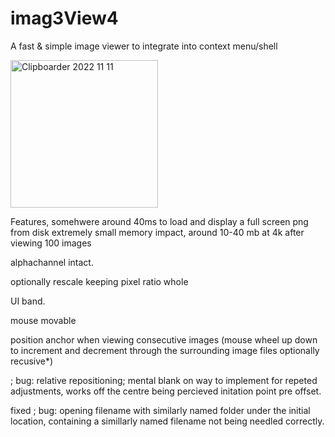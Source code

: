 # imag3View4
A fast & simple image viewer to integrate into context menu/shell

<img width="236" alt="Clipboarder 2022 11 11" src="https://user-images.githubusercontent.com/62726599/201299867-2456136d-e049-4127-b301-9cb64f22cffb.png">

Features,
somehwere around 40ms to load and display a full screen png from disk
extremely small memory impact, around 10-40 mb at 4k after viewing 100 images

alphachannel intact.

optionally rescale keeping pixel ratio whole

UI band.

mouse movable

position anchor when viewing consecutive images (mouse wheel up down to increment and decrement through the surrounding image files optionally recusive*)

; bug: relative repositioning; mental blank on way to implement for repeted adjustments,  works off the centre being percieved initation point pre offset.


fixed ; bug: opening filename with similarly named folder under the initial location, containing a simillarly named filename not being needled correctly.
